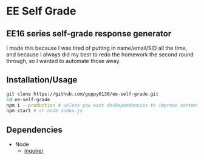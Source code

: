# EE Self Grade

## EE16 series self-grade response generator

I made this because I was tired of putting in name/email/SID all the time, and because I always did my best to redo the homework the second round through, so I wanted to automate those away.

## Installation/Usage

```bash
git clone https://github.com/guppy0130/ee-self-grade.git
cd ee-self-grade
npm i --production # unless you want devDependencies to improve content
npm start # or node index.js
```

## Dependencies
* Node
    * [inquirer](https://www.npmjs.com/package/inquirer)
